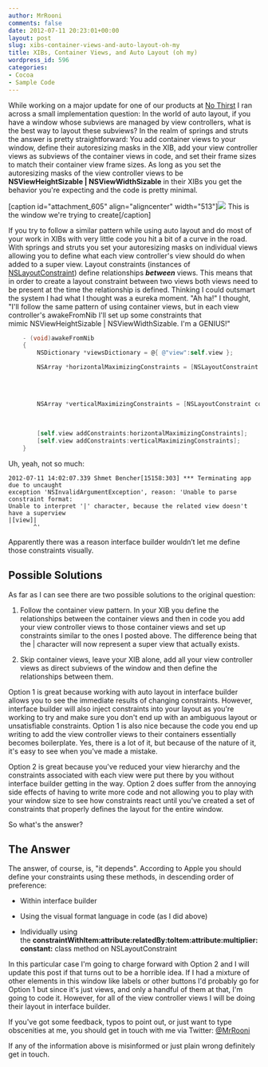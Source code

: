 ```yaml
---
author: MrRooni
comments: false
date: 2012-07-11 20:23:01+00:00
layout: post
slug: xibs-container-views-and-auto-layout-oh-my
title: XIBs, Container Views, and Auto Layout (oh my)
wordpress_id: 596
categories:
- Cocoa
- Sample Code
---
```


While working on a major update for one of our products at [No Thirst](http://nothirst.com/) I ran across a small implementation question: In the world of auto layout, if you have a window whose subviews are managed by view controllers, what is the best way to layout these subviews? In the realm of springs and struts the answer is pretty straightforward: You add container views to your window, define their autoresizing masks in the XIB, add your view controller views as subviews of the container views in code, and set their frame sizes to match their container view frame sizes. As long as you set the autoresizing masks of the view controller views to be **NSViewHeightSizable | NSViewWidthSizable** in their XIBs you get the behavior you're expecting and the code is pretty minimal.

[caption id="attachment_605" align="aligncenter" width="513"][![](http://www.fruitstandsoftware.com/blog/wp-content/uploads/2012/07/ShmetBencherWindow.png)](http://www.fruitstandsoftware.com/blog/wp-content/uploads/2012/07/ShmetBencherWindow.png) This is the window we're trying to create[/caption]



If you try to follow a similar pattern while using auto layout and do most of your work in XIBs with very little code you hit a bit of a curve in the road. With springs and struts you set your autoresizing masks on individual views allowing you to define what each view controller's view should do when added to a super view. Layout constraints (instances of [NSLayoutConstraint](https://developer.apple.com/library/mac/#documentation/AppKit/Reference/NSLayoutConstraint_Class/NSLayoutConstraint/NSLayoutConstraint.html)) define relationships **_between_** views. This means that in order to create a layout constraint between two views both views need to be present at the time the relationship is defined. Thinking I could outsmart the system I had what I thought was a eureka moment. "Ah ha!" I thought, "I'll follow the same pattern of using container views, but in each view controller's awakeFromNib I'll set up some constraints that mimic NSViewHeightSizable | NSViewWidthSizable. I'm a GENIUS!"

```objective-c
    - (void)awakeFromNib
    {
        NSDictionary *viewsDictionary = @{ @"view":self.view };

        NSArray *horizontalMaximizingConstraints = [NSLayoutConstraint constraintsWithVisualFormat:@"|[view]|"
                                                                                           options:0
                                                                                           metrics:nil
                                                                                             views:viewsDictionary];

        NSArray *verticalMaximizingConstraints = [NSLayoutConstraint constraintsWithVisualFormat:@"V:|[view]|"
                                                                                         options:0
                                                                                         metrics:nil
                                                                                           views:viewsDictionary];
        [self.view addConstraints:horizontalMaximizingConstraints];
        [self.view addConstraints:verticalMaximizingConstraints];
    }
```


Uh, yeah, not so much:


    2012-07-11 14:02:07.339 Shmet Bencher[15158:303] *** Terminating app due to uncaught
    exception 'NSInvalidArgumentException', reason: 'Unable to parse constraint format:
    Unable to interpret '|' character, because the related view doesn't have a superview
    |[view]|
           ^'


Apparently there was a reason interface builder wouldn’t let me define those constraints visually.


## Possible Solutions


As far as I can see there are two possible solutions to the original question:







  1. Follow the container view pattern. In your XIB you define the relationships between the container views and then in code you add your view controller views to those container views and set up constraints similar to the ones I posted above. The difference being that the | character will now represent a super view that actually exists.


  2. Skip container views, leave your XIB alone, add all your view controller views as direct subviews of the window and then define the relationships between them.


Option 1 is great because working with auto layout in interface builder allows you to see the immediate results of changing constraints. However, interface builder will also inject constraints into your layout as you're working to try and make sure you don't end up with an ambiguous layout or unsatisfiable constraints. Option 1 is also nice because the code you end up writing to add the view controller views to their containers essentially becomes boilerplate. Yes, there is a lot of it, but because of the nature of it, it's easy to see when you've made a mistake.

Option 2 is great because you've reduced your view hierarchy and the constraints associated with each view were put there by you without interface builder getting in the way. Option 2 does suffer from the annoying side effects of having to write more code and not allowing you to play with your window size to see how constraints react until you've created a set of constraints that properly defines the layout for the entire window.

So what's the answer?






## The Answer


The answer, of course, is, "it depends". According to Apple you should define your constraints using these methods, in descending order of preference:




  * Within interface builder


  * Using the visual format language in code (as I did above)


  * Individually using the **constraintWithItem:attribute:relatedBy:toItem:attribute:multiplier:constant:** class method on NSLayoutConstraint


In this particular case I'm going to charge forward with Option 2 and I will update this post if that turns out to be a horrible idea. If I had a mixture of other elements in this window like labels or other buttons I'd probably go for Option 1 but since it's just views, and only a handful of them at that, I'm going to code it. However, for all of the view controller views I will be doing their layout in interface builder.

If you've got some feedback, typos to point out, or just want to type obscenities at me, you should get in touch with me via Twitter: [@MrRooni](http://twitter.com/MrRooni)

If any of the information above is misinformed or just plain wrong definitely get in touch.
